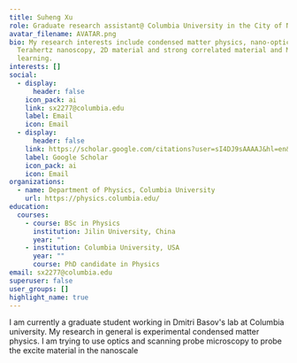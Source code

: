 ```yaml
---
title: Suheng Xu
role: Graduate research assistant@ Columbia University in the City of New York
avatar_filename: AVATAR.png
bio: My research interests include condensed matter physics, nano-optics,
  Terahertz nanoscopy, 2D material and strong correlated material and Machine
  learning.
interests: []
social:
  - display:
      header: false
    icon_pack: ai
    link: sx2277@columbia.edu
    label: Email
    icon: Email
  - display:
      header: false
    link: https://scholar.google.com/citations?user=sI4DJ9sAAAAJ&hl=en&oi=ao
    label: Google Scholar
    icon_pack: ai
    icon: Email
organizations:
  - name: Department of Physics, Columbia University
    url: https://physics.columbia.edu/
education:
  courses:
    - course: BSc in Physics
      institution: Jilin University, China
      year: ""
    - institution: Columbia University, USA
      year: ""
      course: PhD candidate in Physics
email: sx2277@columbia.edu
superuser: false
user_groups: []
highlight_name: true
---
```

I am currently a graduate student working in Dmitri Basov's lab at Columbia university. My research in general is experimental condensed matter physics. I am trying to use optics and scanning probe microscopy to probe the excite material in the nanoscale